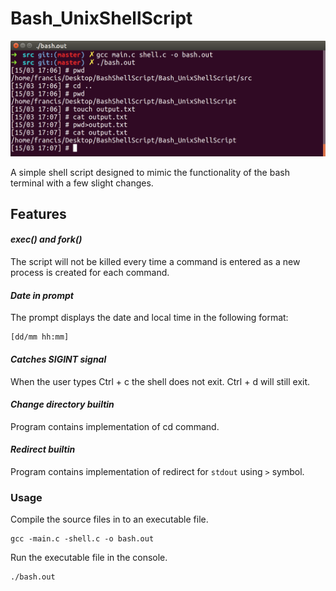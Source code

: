 # Bash_UnixShellScript

![BashScript](bash.png)

A simple shell script designed to mimic the functionality of the bash terminal with a few slight changes.

## Features ##

#### *exec() and fork()* ####

The script will not be killed every time a command is entered as a new process is created for each command.

#### *Date in prompt* ####

The prompt displays the date and local time in the following format:

```
[dd/mm hh:mm]
```

#### *Catches SIGINT signal* ####

When the user types Ctrl + c the shell does not exit. Ctrl + d will still exit.

#### *Change directory builtin* ####

Program contains implementation of cd command.

#### *Redirect builtin* ####

Program contains implementation of redirect for ```stdout``` using ```>``` symbol.

### Usage ###

Compile the source files in to an executable file.
```
gcc -main.c -shell.c -o bash.out
```
Run the executable file in the console.
```
./bash.out
```
